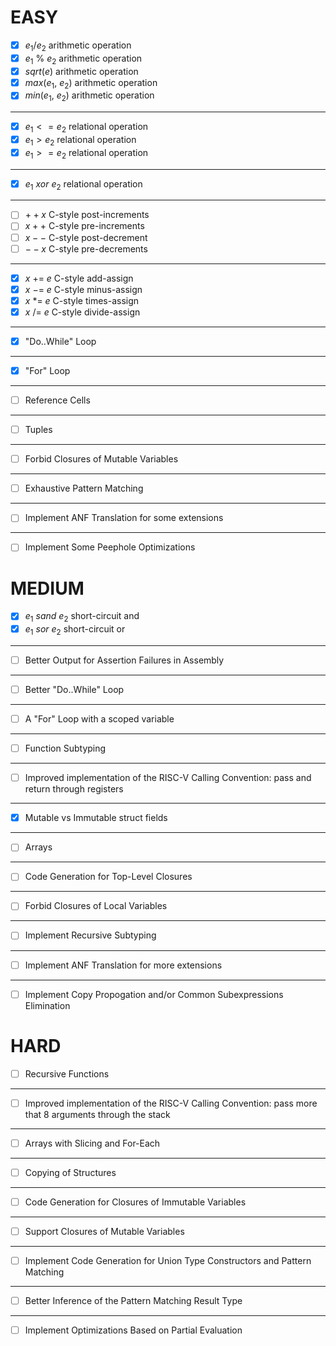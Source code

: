 # EASY

- [x] $e_{1} / e_{2}$     arithmetic operation
- [x] $e_{1}\ \%\ e_{2}$     arithmetic operation
- [x] $sqrt(e)$     arithmetic operation
- [x] $max(e_{1},\ e_{2})$ arithmetic operation
- [x] $min(e_{1},\ e_{2})$ arithmetic operation
***
- [x] $e_{1} <= e_{2}$ relational operation
- [x] $e_{1} > e_{2}$  relational operation
- [x] $e_{1} >= e_{2}$ relational operation
***
- [x] $e_{1}\ xor\ e_{2}$ relational operation
***
- [ ] $++x$ C-style post-increments
- [ ] $x++$ C-style pre-increments
- [ ] $x--$ C-style post-decrement
- [ ] $--x$ C-style pre-decrements
***
- [x] $x\ +=\ e$ C-style add-assign
- [x] $x\ -=\ e$ C-style minus-assign
- [x] $x\ *=\ e$ C-style times-assign
- [x] $x\ /=\ e$ C-style divide-assign
***
- [x] "Do..While" Loop
***
- [x] "For" Loop
***
- [ ] Reference Cells
***
- [ ] Tuples
***
- [ ] Forbid Closures of Mutable Variables
***
- [ ] Exhaustive Pattern Matching
***
- [ ] Implement ANF Translation for some extensions
***
- [ ] Implement Some Peephole Optimizations

# MEDIUM
- [x] $e_{1}\ sand\ e_{2}$ short-circuit and
- [x] $e_{1}\ sor\ e_{2}$  short-circuit or
***
- [ ] Better Output for Assertion Failures in Assembly
***
- [ ] Better "Do..While" Loop
***
- [ ] A "For" Loop with a scoped variable
***
- [ ] Function Subtyping
***
- [ ] Improved implementation of the RISC-V Calling Convention: pass and return through registers
***
- [x] Mutable vs Immutable struct fields
***
- [ ] Arrays
***
- [ ] Code Generation for Top-Level Closures
***
- [ ] Forbid Closures of Local Variables
***
- [ ] Implement Recursive Subtyping
***
- [ ] Implement ANF Translation for more extensions
***
- [ ] Implement Copy Propogation and/or Common Subexpressions Elimination

# HARD
- [ ] Recursive Functions
***
- [ ] Improved implementation of the RISC-V Calling Convention: pass more that 8 arguments through the stack
***
- [ ] Arrays with Slicing and For-Each
***
- [ ] Copying of Structures
***
- [ ] Code Generation for Closures of Immutable Variables
***
- [ ] Support Closures of Mutable Variables
***
- [ ] Implement Code Generation for Union Type Constructors and Pattern Matching
***
- [ ] Better Inference of the Pattern Matching Result Type
***
- [ ] Implement Optimizations Based on Partial Evaluation

